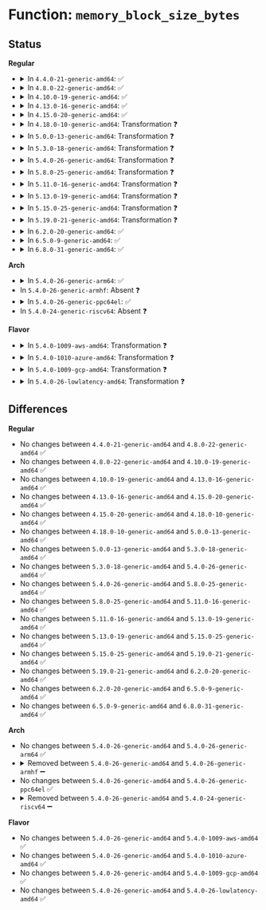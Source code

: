 # Function: <code>memory_block_size_bytes</code>

## Status
<b>Regular</b>
<ul>
<li>
<details>
<summary>In <code>4.4.0-21-generic-amd64</code>: ✅</summary>

```c
long unsigned int memory_block_size_bytes()
```

```json
{
  "name": "memory_block_size_bytes",
  "collision_type": "Unique Global",
  "inline_type": "No",
  "funcs": [
    {
      "addr": 18446744071579278096,
      "name": "memory_block_size_bytes",
      "external": true,
      "loc": "arch/x86/mm/init_64.c:1222",
      "file": "arch/x86/mm/init_64.c",
      "inline": "seen, unknown",
      "caller_inline": [],
      "caller_func": [
        "drivers/base/memory.c:get_memory_block_size"
      ]
    }
  ],
  "symbols": [
    {
      "addr": 18446744071579278096,
      "name": "memory_block_size_bytes",
      "section": ".text",
      "bind": "STB_GLOBAL",
      "size": 151
    }
  ]
}
```
</details>
</li>
<li>
<details>
<summary>In <code>4.8.0-22-generic-amd64</code>: ✅</summary>

```c
long unsigned int memory_block_size_bytes()
```

```json
{
  "name": "memory_block_size_bytes",
  "collision_type": "Unique Global",
  "inline_type": "No",
  "funcs": [
    {
      "addr": 18446744071579277456,
      "name": "memory_block_size_bytes",
      "external": true,
      "loc": "arch/x86/mm/init_64.c:1154",
      "file": "arch/x86/mm/init_64.c",
      "inline": "seen, unknown",
      "caller_inline": [],
      "caller_func": [
        "drivers/base/memory.c:get_memory_block_size"
      ]
    }
  ],
  "symbols": [
    {
      "addr": 18446744071579277456,
      "name": "memory_block_size_bytes",
      "section": ".text",
      "bind": "STB_GLOBAL",
      "size": 94
    }
  ]
}
```
</details>
</li>
<li>
<details>
<summary>In <code>4.10.0-19-generic-amd64</code>: ✅</summary>

```c
long unsigned int memory_block_size_bytes()
```

```json
{
  "name": "memory_block_size_bytes",
  "collision_type": "Unique Global",
  "inline_type": "No",
  "funcs": [
    {
      "addr": 18446744071579292784,
      "name": "memory_block_size_bytes",
      "external": true,
      "loc": "arch/x86/mm/init_64.c:1144",
      "file": "arch/x86/mm/init_64.c",
      "inline": "seen, unknown",
      "caller_inline": [],
      "caller_func": [
        "drivers/base/memory.c:get_memory_block_size"
      ]
    }
  ],
  "symbols": [
    {
      "addr": 18446744071579292784,
      "name": "memory_block_size_bytes",
      "section": ".text",
      "bind": "STB_GLOBAL",
      "size": 94
    }
  ]
}
```
</details>
</li>
<li>
<details>
<summary>In <code>4.13.0-16-generic-amd64</code>: ✅</summary>

```c
long unsigned int memory_block_size_bytes()
```

```json
{
  "name": "memory_block_size_bytes",
  "collision_type": "Unique Global",
  "inline_type": "No",
  "funcs": [
    {
      "addr": 18446744071579290256,
      "name": "memory_block_size_bytes",
      "external": true,
      "loc": "arch/x86/mm/init_64.c:1322",
      "file": "arch/x86/mm/init_64.c",
      "inline": "seen, unknown",
      "caller_inline": [],
      "caller_func": []
    }
  ],
  "symbols": [
    {
      "addr": 18446744071579290256,
      "name": "memory_block_size_bytes",
      "section": ".text",
      "bind": "STB_GLOBAL",
      "size": 94
    }
  ]
}
```
</details>
</li>
<li>
<details>
<summary>In <code>4.15.0-20-generic-amd64</code>: ✅</summary>

```c
long unsigned int memory_block_size_bytes()
```

```json
{
  "name": "memory_block_size_bytes",
  "collision_type": "Unique Global",
  "inline_type": "No",
  "funcs": [
    {
      "addr": 18446744071579309872,
      "name": "memory_block_size_bytes",
      "external": true,
      "loc": "arch/x86/mm/init_64.c:1336",
      "file": "arch/x86/mm/init_64.c",
      "inline": "seen, unknown",
      "caller_inline": [],
      "caller_func": []
    }
  ],
  "symbols": [
    {
      "addr": 18446744071579309872,
      "name": "memory_block_size_bytes",
      "section": ".text",
      "bind": "STB_GLOBAL",
      "size": 94
    }
  ]
}
```
</details>
</li>
<li>
<details>
<summary>In <code>4.18.0-10-generic-amd64</code>: Transformation ❓</summary>

```c
long unsigned int memory_block_size_bytes()
```

```json
{
  "name": "memory_block_size_bytes",
  "collision_type": "Unique Global",
  "inline_type": "No",
  "funcs": [
    {
      "addr": 18446744071585781616,
      "name": "memory_block_size_bytes",
      "external": true,
      "loc": "arch/x86/mm/init_64.c:1390",
      "file": "arch/x86/mm/init_64.c",
      "inline": "seen, unknown",
      "caller_inline": [],
      "caller_func": [
        "mm/memory_hotplug.c:check_hotplug_memory_range"
      ]
    }
  ],
  "symbols": [
    {
      "addr": 18446744071579322852,
      "name": "memory_block_size_bytes.cold.21",
      "section": ".text",
      "bind": "STB_LOCAL",
      "size": 36
    },
    {
      "addr": 18446744071579321312,
      "name": "memory_block_size_bytes",
      "section": ".text",
      "bind": "STB_GLOBAL",
      "size": 110
    }
  ]
}
```
</details>
</li>
<li>
<details>
<summary>In <code>5.0.0-13-generic-amd64</code>: Transformation ❓</summary>

```c
long unsigned int memory_block_size_bytes()
```

```json
{
  "name": "memory_block_size_bytes",
  "collision_type": "Unique Global",
  "inline_type": "No",
  "funcs": [
    {
      "addr": 18446744071585914640,
      "name": "memory_block_size_bytes",
      "external": true,
      "loc": "arch/x86/mm/init_64.c:1378",
      "file": "arch/x86/mm/init_64.c",
      "inline": "seen, unknown",
      "caller_inline": [],
      "caller_func": [
        "mm/memory_hotplug.c:check_hotplug_memory_range"
      ]
    }
  ],
  "symbols": [
    {
      "addr": 18446744071579347186,
      "name": "memory_block_size_bytes.cold.25",
      "section": ".text",
      "bind": "STB_LOCAL",
      "size": 36
    },
    {
      "addr": 18446744071579345616,
      "name": "memory_block_size_bytes",
      "section": ".text",
      "bind": "STB_GLOBAL",
      "size": 110
    }
  ]
}
```
</details>
</li>
<li>
<details>
<summary>In <code>5.3.0-18-generic-amd64</code>: Transformation ❓</summary>

```c
long unsigned int memory_block_size_bytes()
```

```json
{
  "name": "memory_block_size_bytes",
  "collision_type": "Unique Global",
  "inline_type": "No",
  "funcs": [
    {
      "addr": 18446744071586153232,
      "name": "memory_block_size_bytes",
      "external": true,
      "loc": "arch/x86/mm/init_64.c:1435",
      "file": "arch/x86/mm/init_64.c",
      "inline": "seen, unknown",
      "caller_inline": [],
      "caller_func": [
        "drivers/base/memory.c:remove_memory_block_devices",
        "drivers/base/memory.c:remove_memory_block_devices",
        "drivers/base/memory.c:create_memory_block_devices",
        "drivers/base/memory.c:create_memory_block_devices"
      ]
    }
  ],
  "symbols": [
    {
      "addr": 18446744071579362913,
      "name": "memory_block_size_bytes.cold",
      "section": ".text",
      "bind": "STB_LOCAL",
      "size": 37
    },
    {
      "addr": 18446744071579361280,
      "name": "memory_block_size_bytes",
      "section": ".text",
      "bind": "STB_GLOBAL",
      "size": 114
    }
  ]
}
```
</details>
</li>
<li>
<details>
<summary>In <code>5.4.0-26-generic-amd64</code>: Transformation ❓</summary>

```c
long unsigned int memory_block_size_bytes()
```

```json
{
  "name": "memory_block_size_bytes",
  "collision_type": "Unique Global",
  "inline_type": "No",
  "funcs": [
    {
      "addr": 18446744071586301712,
      "name": "memory_block_size_bytes",
      "external": true,
      "loc": "arch/x86/mm/init_64.c:1433",
      "file": "arch/x86/mm/init_64.c",
      "inline": "seen, unknown",
      "caller_inline": [],
      "caller_func": [
        "drivers/base/node.c:register_mem_sect_under_node",
        "drivers/base/memory.c:memory_dev_init",
        "drivers/base/memory.c:remove_memory_block_devices",
        "drivers/base/memory.c:remove_memory_block_devices",
        "drivers/base/memory.c:create_memory_block_devices",
        "drivers/base/memory.c:create_memory_block_devices",
        "drivers/base/memory.c:block_size_bytes_show"
      ]
    }
  ],
  "symbols": [
    {
      "addr": 18446744071579367153,
      "name": "memory_block_size_bytes.cold",
      "section": ".text",
      "bind": "STB_LOCAL",
      "size": 37
    },
    {
      "addr": 18446744071579365520,
      "name": "memory_block_size_bytes",
      "section": ".text",
      "bind": "STB_GLOBAL",
      "size": 114
    }
  ]
}
```
</details>
</li>
<li>
<details>
<summary>In <code>5.8.0-25-generic-amd64</code>: Transformation ❓</summary>

```c
long unsigned int memory_block_size_bytes()
```

```json
{
  "name": "memory_block_size_bytes",
  "collision_type": "Unique Global",
  "inline_type": "No",
  "funcs": [
    {
      "addr": 18446744071587072000,
      "name": "memory_block_size_bytes",
      "external": true,
      "loc": "arch/x86/mm/init_64.c:1421",
      "file": "arch/x86/mm/init_64.c",
      "inline": "seen, unknown",
      "caller_inline": [],
      "caller_func": [
        "mm/memory_hotplug.c:offline_and_remove_memory",
        "mm/memory_hotplug.c:offline_and_remove_memory",
        "drivers/base/node.c:register_mem_block_under_node_early",
        "drivers/base/memory.c:memory_dev_init",
        "drivers/base/memory.c:remove_memory_block_devices",
        "drivers/base/memory.c:remove_memory_block_devices",
        "drivers/base/memory.c:create_memory_block_devices",
        "drivers/base/memory.c:create_memory_block_devices",
        "drivers/base/memory.c:block_size_bytes_show"
      ]
    }
  ],
  "symbols": [
    {
      "addr": 18446744071579395641,
      "name": "memory_block_size_bytes.cold",
      "section": ".text",
      "bind": "STB_LOCAL",
      "size": 37
    },
    {
      "addr": 18446744071579392320,
      "name": "memory_block_size_bytes",
      "section": ".text",
      "bind": "STB_GLOBAL",
      "size": 119
    }
  ]
}
```
</details>
</li>
<li>
<details>
<summary>In <code>5.11.0-16-generic-amd64</code>: Transformation ❓</summary>

```c
long unsigned int memory_block_size_bytes()
```

```json
{
  "name": "memory_block_size_bytes",
  "collision_type": "Unique Global",
  "inline_type": "No",
  "funcs": [
    {
      "addr": 18446744071587156480,
      "name": "memory_block_size_bytes",
      "external": true,
      "loc": "arch/x86/mm/init_64.c:1476",
      "file": "arch/x86/mm/init_64.c",
      "inline": "seen, unknown",
      "caller_inline": [],
      "caller_func": [
        "mm/memory_hotplug.c:offline_and_remove_memory",
        "mm/memory_hotplug.c:offline_and_remove_memory",
        "mm/memory_hotplug.c:offline_and_remove_memory",
        "drivers/base/node.c:register_mem_block_under_node_early",
        "drivers/base/memory.c:memory_dev_init",
        "drivers/base/memory.c:remove_memory_block_devices",
        "drivers/base/memory.c:remove_memory_block_devices",
        "drivers/base/memory.c:create_memory_block_devices",
        "drivers/base/memory.c:create_memory_block_devices",
        "drivers/base/memory.c:block_size_bytes_show"
      ]
    }
  ],
  "symbols": [
    {
      "addr": 18446744071591269043,
      "name": "memory_block_size_bytes.cold",
      "section": ".text",
      "bind": "STB_LOCAL",
      "size": 45
    },
    {
      "addr": 18446744071579396592,
      "name": "memory_block_size_bytes",
      "section": ".text",
      "bind": "STB_GLOBAL",
      "size": 137
    }
  ]
}
```
</details>
</li>
<li>
<details>
<summary>In <code>5.13.0-19-generic-amd64</code>: Transformation ❓</summary>

```c
long unsigned int memory_block_size_bytes()
```

```json
{
  "name": "memory_block_size_bytes",
  "collision_type": "Unique Global",
  "inline_type": "No",
  "funcs": [
    {
      "addr": 18446744071587043792,
      "name": "memory_block_size_bytes",
      "external": true,
      "loc": "arch/x86/mm/init_64.c:1519",
      "file": "arch/x86/mm/init_64.c",
      "inline": "seen, unknown",
      "caller_inline": [],
      "caller_func": [
        "mm/memory_hotplug.c:offline_and_remove_memory",
        "mm/memory_hotplug.c:offline_and_remove_memory",
        "mm/memory_hotplug.c:offline_and_remove_memory",
        "mm/memory_hotplug.c:try_remove_memory",
        "mm/memory_hotplug.c:add_memory_resource",
        "drivers/base/node.c:register_mem_block_under_node_early",
        "drivers/base/memory.c:memory_dev_init",
        "drivers/base/memory.c:remove_memory_block_devices",
        "drivers/base/memory.c:remove_memory_block_devices",
        "drivers/base/memory.c:create_memory_block_devices",
        "drivers/base/memory.c:create_memory_block_devices",
        "drivers/base/memory.c:block_size_bytes_show"
      ]
    }
  ],
  "symbols": [
    {
      "addr": 18446744071591211576,
      "name": "memory_block_size_bytes.cold",
      "section": ".text",
      "bind": "STB_LOCAL",
      "size": 45
    },
    {
      "addr": 18446744071579399904,
      "name": "memory_block_size_bytes",
      "section": ".text",
      "bind": "STB_GLOBAL",
      "size": 131
    }
  ]
}
```
</details>
</li>
<li>
<details>
<summary>In <code>5.15.0-25-generic-amd64</code>: Transformation ❓</summary>

```c
long unsigned int memory_block_size_bytes()
```

```json
{
  "name": "memory_block_size_bytes",
  "collision_type": "Unique Global",
  "inline_type": "No",
  "funcs": [
    {
      "addr": 18446744071587612528,
      "name": "memory_block_size_bytes",
      "external": true,
      "loc": "arch/x86/mm/init_64.c:1519",
      "file": "arch/x86/mm/init_64.c",
      "inline": "seen, unknown",
      "caller_inline": [],
      "caller_func": [
        "mm/memory_hotplug.c:offline_and_remove_memory",
        "mm/memory_hotplug.c:offline_and_remove_memory",
        "mm/memory_hotplug.c:offline_and_remove_memory",
        "mm/memory_hotplug.c:try_remove_memory",
        "mm/memory_hotplug.c:mhp_supports_memmap_on_memory",
        "drivers/base/node.c:register_mem_block_under_node_early",
        "drivers/base/memory.c:memory_group_register_dynamic",
        "drivers/base/memory.c:memory_dev_init",
        "drivers/base/memory.c:remove_memory_block_devices",
        "drivers/base/memory.c:remove_memory_block_devices",
        "drivers/base/memory.c:create_memory_block_devices",
        "drivers/base/memory.c:create_memory_block_devices",
        "drivers/base/memory.c:block_size_bytes_show"
      ]
    }
  ],
  "symbols": [
    {
      "addr": 18446744071592085681,
      "name": "memory_block_size_bytes.cold",
      "section": ".text",
      "bind": "STB_LOCAL",
      "size": 45
    },
    {
      "addr": 18446744071579462208,
      "name": "memory_block_size_bytes",
      "section": ".text",
      "bind": "STB_GLOBAL",
      "size": 131
    }
  ]
}
```
</details>
</li>
<li>
<details>
<summary>In <code>5.19.0-21-generic-amd64</code>: Transformation ❓</summary>

```c
long unsigned int memory_block_size_bytes()
```

```json
{
  "name": "memory_block_size_bytes",
  "collision_type": "Unique Global",
  "inline_type": "No",
  "funcs": [
    {
      "addr": 18446744071588952304,
      "name": "memory_block_size_bytes",
      "external": true,
      "loc": "arch/x86/mm/init_64.c:1519",
      "file": "arch/x86/mm/init_64.c",
      "inline": "seen, unknown",
      "caller_inline": [],
      "caller_func": [
        "mm/memory_hotplug.c:offline_and_remove_memory",
        "mm/memory_hotplug.c:offline_and_remove_memory",
        "mm/memory_hotplug.c:offline_and_remove_memory",
        "mm/memory_hotplug.c:try_remove_memory",
        "mm/memory_hotplug.c:mhp_supports_memmap_on_memory",
        "drivers/base/node.c:register_mem_block_under_node_early",
        "drivers/base/memory.c:memory_group_register_dynamic",
        "drivers/base/memory.c:memory_dev_init",
        "drivers/base/memory.c:remove_memory_block_devices",
        "drivers/base/memory.c:remove_memory_block_devices",
        "drivers/base/memory.c:create_memory_block_devices",
        "drivers/base/memory.c:create_memory_block_devices",
        "drivers/base/memory.c:block_size_bytes_show"
      ]
    }
  ],
  "symbols": [
    {
      "addr": 18446744071593852378,
      "name": "memory_block_size_bytes.cold",
      "section": ".text",
      "bind": "STB_LOCAL",
      "size": 50
    },
    {
      "addr": 18446744071579538672,
      "name": "memory_block_size_bytes",
      "section": ".text",
      "bind": "STB_GLOBAL",
      "size": 151
    }
  ]
}
```
</details>
</li>
<li>
<details>
<summary>In <code>6.2.0-20-generic-amd64</code>: ✅</summary>

```c
long unsigned int memory_block_size_bytes()
```

```json
{
  "name": "memory_block_size_bytes",
  "collision_type": "Unique Global",
  "inline_type": "No",
  "funcs": [
    {
      "addr": 18446744071579642032,
      "name": "memory_block_size_bytes",
      "external": true,
      "loc": "arch/x86/mm/init_64.c:1479",
      "file": "arch/x86/mm/init_64.c",
      "inline": "seen, unknown",
      "caller_inline": [],
      "caller_func": [
        "mm/memory_hotplug.c:offline_and_remove_memory",
        "mm/memory_hotplug.c:offline_and_remove_memory",
        "mm/memory_hotplug.c:offline_and_remove_memory",
        "mm/memory_hotplug.c:try_remove_memory",
        "mm/memory_hotplug.c:mhp_supports_memmap_on_memory",
        "drivers/base/node.c:register_mem_block_under_node_early",
        "drivers/base/memory.c:memory_group_register_dynamic",
        "drivers/base/memory.c:memory_dev_init",
        "drivers/base/memory.c:remove_memory_block_devices",
        "drivers/base/memory.c:remove_memory_block_devices",
        "drivers/base/memory.c:create_memory_block_devices",
        "drivers/base/memory.c:create_memory_block_devices",
        "drivers/base/memory.c:block_size_bytes_show"
      ]
    }
  ],
  "symbols": [
    {
      "addr": 18446744071579642032,
      "name": "memory_block_size_bytes",
      "section": ".text",
      "bind": "STB_GLOBAL",
      "size": 202
    }
  ]
}
```
</details>
</li>
<li>
<details>
<summary>In <code>6.5.0-9-generic-amd64</code>: ✅</summary>

```c
long unsigned int memory_block_size_bytes()
```

```json
{
  "name": "memory_block_size_bytes",
  "collision_type": "Unique Global",
  "inline_type": "No",
  "funcs": [
    {
      "addr": 18446744071579656080,
      "name": "memory_block_size_bytes",
      "external": true,
      "loc": "arch/x86/mm/init_64.c:1479",
      "file": "arch/x86/mm/init_64.c",
      "inline": "seen, unknown",
      "caller_inline": [],
      "caller_func": [
        "mm/memory_hotplug.c:offline_and_remove_memory",
        "mm/memory_hotplug.c:offline_and_remove_memory",
        "mm/memory_hotplug.c:offline_and_remove_memory",
        "mm/memory_hotplug.c:try_remove_memory",
        "mm/memory_hotplug.c:mhp_supports_memmap_on_memory",
        "drivers/base/node.c:register_mem_block_under_node_early",
        "drivers/base/memory.c:memory_group_register_dynamic",
        "drivers/base/memory.c:memory_dev_init",
        "drivers/base/memory.c:remove_memory_block_devices",
        "drivers/base/memory.c:remove_memory_block_devices",
        "drivers/base/memory.c:create_memory_block_devices",
        "drivers/base/memory.c:create_memory_block_devices",
        "drivers/base/memory.c:block_size_bytes_show"
      ]
    }
  ],
  "symbols": [
    {
      "addr": 18446744071579656080,
      "name": "memory_block_size_bytes",
      "section": ".text",
      "bind": "STB_GLOBAL",
      "size": 202
    }
  ]
}
```
</details>
</li>
<li>
<details>
<summary>In <code>6.8.0-31-generic-amd64</code>: ✅</summary>

```c
long unsigned int memory_block_size_bytes()
```

```json
{
  "name": "memory_block_size_bytes",
  "collision_type": "Unique Global",
  "inline_type": "No",
  "funcs": [
    {
      "addr": 18446744071579689952,
      "name": "memory_block_size_bytes",
      "external": true,
      "loc": "arch/x86/mm/init_64.c:1479",
      "file": "arch/x86/mm/init_64.c",
      "inline": "seen, unknown",
      "caller_inline": [],
      "caller_func": [
        "mm/memory_hotplug.c:offline_and_remove_memory",
        "mm/memory_hotplug.c:offline_and_remove_memory",
        "mm/memory_hotplug.c:offline_and_remove_memory",
        "mm/memory_hotplug.c:try_remove_memory",
        "mm/memory_hotplug.c:add_memory_resource",
        "mm/memory_hotplug.c:add_memory_resource",
        "mm/memory_hotplug.c:add_memory_resource",
        "mm/memory_hotplug.c:add_memory_resource",
        "mm/memory_hotplug.c:add_memory_resource",
        "mm/memory_hotplug.c:create_altmaps_and_memory_blocks",
        "mm/memory_hotplug.c:create_altmaps_and_memory_blocks",
        "mm/memory_hotplug.c:remove_memory_blocks_and_altmaps",
        "mm/memory_hotplug.c:set_memmap_mode",
        "mm/memory_hotplug.c:set_memmap_mode",
        "drivers/base/node.c:register_mem_block_under_node_early",
        "drivers/base/memory.c:memory_group_register_dynamic",
        "drivers/base/memory.c:memory_dev_init",
        "drivers/base/memory.c:remove_memory_block_devices",
        "drivers/base/memory.c:remove_memory_block_devices",
        "drivers/base/memory.c:create_memory_block_devices",
        "drivers/base/memory.c:create_memory_block_devices",
        "drivers/base/memory.c:block_size_bytes_show"
      ]
    }
  ],
  "symbols": [
    {
      "addr": 18446744071579689952,
      "name": "memory_block_size_bytes",
      "section": ".text",
      "bind": "STB_GLOBAL",
      "size": 202
    }
  ]
}
```
</details>
</li>
</ul>
<b>Arch</b>
<ul>
<li>
<details>
<summary>In <code>5.4.0-26-generic-arm64</code>: ✅</summary>

```c
long unsigned int memory_block_size_bytes()
```

```json
{
  "name": "memory_block_size_bytes",
  "collision_type": "Unique Global",
  "inline_type": "No",
  "funcs": [
    {
      "addr": 18446603336499135328,
      "name": "memory_block_size_bytes",
      "external": true,
      "loc": "drivers/base/memory.c:97",
      "file": "drivers/base/memory.c",
      "inline": "seen, unknown",
      "caller_inline": [],
      "caller_func": [
        "mm/memory_hotplug.c:add_memory_resource",
        "mm/memory_hotplug.c:add_memory_resource",
        "mm/memory_hotplug.c:add_memory_resource",
        "drivers/base/node.c:register_mem_sect_under_node",
        "drivers/base/memory.c:memory_dev_init",
        "drivers/base/memory.c:remove_memory_block_devices",
        "drivers/base/memory.c:remove_memory_block_devices",
        "drivers/base/memory.c:create_memory_block_devices",
        "drivers/base/memory.c:create_memory_block_devices",
        "drivers/base/memory.c:block_size_bytes_show"
      ]
    }
  ],
  "symbols": [
    {
      "addr": 18446603336499135328,
      "name": "memory_block_size_bytes",
      "section": ".text",
      "bind": "STB_WEAK",
      "size": 28
    }
  ]
}
```
</details>
</li>
<li>
In <code>5.4.0-26-generic-armhf</code>: Absent ❓
</li>
<li>
<details>
<summary>In <code>5.4.0-26-generic-ppc64el</code>: ✅</summary>

```c
long unsigned int memory_block_size_bytes()
```

```json
{
  "name": "memory_block_size_bytes",
  "collision_type": "Unique Global",
  "inline_type": "No",
  "funcs": [
    {
      "addr": 13835058055282365088,
      "name": "memory_block_size_bytes",
      "external": true,
      "loc": "arch/powerpc/kernel/setup_64.c:796",
      "file": "arch/powerpc/kernel/setup_64.c",
      "inline": "seen, unknown",
      "caller_inline": [],
      "caller_func": [
        "arch/powerpc/platforms/powernv/memtrace.c:memtrace_init_regions_runtime",
        "drivers/base/node.c:register_mem_sect_under_node",
        "drivers/base/memory.c:memory_dev_init",
        "drivers/base/memory.c:remove_memory_block_devices",
        "drivers/base/memory.c:remove_memory_block_devices",
        "drivers/base/memory.c:create_memory_block_devices",
        "drivers/base/memory.c:create_memory_block_devices",
        "drivers/base/memory.c:block_size_bytes_show"
      ]
    }
  ],
  "symbols": [
    {
      "addr": 13835058055282365088,
      "name": "memory_block_size_bytes",
      "section": ".text",
      "bind": "STB_GLOBAL",
      "size": 88
    }
  ]
}
```
</details>
</li>
<li>
In <code>5.4.0-24-generic-riscv64</code>: Absent ❓
</li>
</ul>
<b>Flavor</b>
<ul>
<li>
<details>
<summary>In <code>5.4.0-1009-aws-amd64</code>: Transformation ❓</summary>

```c
long unsigned int memory_block_size_bytes()
```

```json
{
  "name": "memory_block_size_bytes",
  "collision_type": "Unique Global",
  "inline_type": "No",
  "funcs": [
    {
      "addr": 18446744071586064960,
      "name": "memory_block_size_bytes",
      "external": true,
      "loc": "arch/x86/mm/init_64.c:1433",
      "file": "arch/x86/mm/init_64.c",
      "inline": "seen, unknown",
      "caller_inline": [],
      "caller_func": [
        "drivers/base/node.c:register_mem_sect_under_node",
        "drivers/base/memory.c:memory_dev_init",
        "drivers/base/memory.c:remove_memory_block_devices",
        "drivers/base/memory.c:remove_memory_block_devices",
        "drivers/base/memory.c:create_memory_block_devices",
        "drivers/base/memory.c:create_memory_block_devices",
        "drivers/base/memory.c:block_size_bytes_show"
      ]
    }
  ],
  "symbols": [
    {
      "addr": 18446744071579363057,
      "name": "memory_block_size_bytes.cold",
      "section": ".text",
      "bind": "STB_LOCAL",
      "size": 37
    },
    {
      "addr": 18446744071579361424,
      "name": "memory_block_size_bytes",
      "section": ".text",
      "bind": "STB_GLOBAL",
      "size": 114
    }
  ]
}
```
</details>
</li>
<li>
<details>
<summary>In <code>5.4.0-1010-azure-amd64</code>: Transformation ❓</summary>

```c
long unsigned int memory_block_size_bytes()
```

```json
{
  "name": "memory_block_size_bytes",
  "collision_type": "Unique Global",
  "inline_type": "No",
  "funcs": [
    {
      "addr": 18446744071585910912,
      "name": "memory_block_size_bytes",
      "external": true,
      "loc": "arch/x86/mm/init_64.c:1433",
      "file": "arch/x86/mm/init_64.c",
      "inline": "seen, unknown",
      "caller_inline": [],
      "caller_func": [
        "drivers/base/node.c:register_mem_sect_under_node",
        "drivers/base/memory.c:memory_dev_init",
        "drivers/base/memory.c:remove_memory_block_devices",
        "drivers/base/memory.c:remove_memory_block_devices",
        "drivers/base/memory.c:create_memory_block_devices",
        "drivers/base/memory.c:create_memory_block_devices",
        "drivers/base/memory.c:block_size_bytes_show"
      ]
    }
  ],
  "symbols": [
    {
      "addr": 18446744071579293671,
      "name": "memory_block_size_bytes.cold",
      "section": ".text",
      "bind": "STB_LOCAL",
      "size": 37
    },
    {
      "addr": 18446744071579292336,
      "name": "memory_block_size_bytes",
      "section": ".text",
      "bind": "STB_GLOBAL",
      "size": 114
    }
  ]
}
```
</details>
</li>
<li>
<details>
<summary>In <code>5.4.0-1009-gcp-amd64</code>: Transformation ❓</summary>

```c
long unsigned int memory_block_size_bytes()
```

```json
{
  "name": "memory_block_size_bytes",
  "collision_type": "Unique Global",
  "inline_type": "No",
  "funcs": [
    {
      "addr": 18446744071586249680,
      "name": "memory_block_size_bytes",
      "external": true,
      "loc": "arch/x86/mm/init_64.c:1433",
      "file": "arch/x86/mm/init_64.c",
      "inline": "seen, unknown",
      "caller_inline": [],
      "caller_func": [
        "drivers/base/node.c:register_mem_sect_under_node",
        "drivers/base/memory.c:memory_dev_init",
        "drivers/base/memory.c:remove_memory_block_devices",
        "drivers/base/memory.c:remove_memory_block_devices",
        "drivers/base/memory.c:create_memory_block_devices",
        "drivers/base/memory.c:create_memory_block_devices",
        "drivers/base/memory.c:block_size_bytes_show"
      ]
    }
  ],
  "symbols": [
    {
      "addr": 18446744071579362977,
      "name": "memory_block_size_bytes.cold",
      "section": ".text",
      "bind": "STB_LOCAL",
      "size": 37
    },
    {
      "addr": 18446744071579361344,
      "name": "memory_block_size_bytes",
      "section": ".text",
      "bind": "STB_GLOBAL",
      "size": 114
    }
  ]
}
```
</details>
</li>
<li>
<details>
<summary>In <code>5.4.0-26-lowlatency-amd64</code>: Transformation ❓</summary>

```c
long unsigned int memory_block_size_bytes()
```

```json
{
  "name": "memory_block_size_bytes",
  "collision_type": "Unique Global",
  "inline_type": "No",
  "funcs": [
    {
      "addr": 18446744071586360624,
      "name": "memory_block_size_bytes",
      "external": true,
      "loc": "arch/x86/mm/init_64.c:1433",
      "file": "arch/x86/mm/init_64.c",
      "inline": "seen, unknown",
      "caller_inline": [],
      "caller_func": [
        "drivers/base/node.c:register_mem_sect_under_node",
        "drivers/base/memory.c:memory_dev_init",
        "drivers/base/memory.c:remove_memory_block_devices",
        "drivers/base/memory.c:remove_memory_block_devices",
        "drivers/base/memory.c:create_memory_block_devices",
        "drivers/base/memory.c:create_memory_block_devices",
        "drivers/base/memory.c:block_size_bytes_show"
      ]
    }
  ],
  "symbols": [
    {
      "addr": 18446744071579371409,
      "name": "memory_block_size_bytes.cold",
      "section": ".text",
      "bind": "STB_LOCAL",
      "size": 37
    },
    {
      "addr": 18446744071579369776,
      "name": "memory_block_size_bytes",
      "section": ".text",
      "bind": "STB_GLOBAL",
      "size": 114
    }
  ]
}
```
</details>
</li>
</ul>

## Differences
<b>Regular</b>
<ul>
<li>
No changes between <code>4.4.0-21-generic-amd64</code> and <code>4.8.0-22-generic-amd64</code> ✅
</li>
<li>
No changes between <code>4.8.0-22-generic-amd64</code> and <code>4.10.0-19-generic-amd64</code> ✅
</li>
<li>
No changes between <code>4.10.0-19-generic-amd64</code> and <code>4.13.0-16-generic-amd64</code> ✅
</li>
<li>
No changes between <code>4.13.0-16-generic-amd64</code> and <code>4.15.0-20-generic-amd64</code> ✅
</li>
<li>
No changes between <code>4.15.0-20-generic-amd64</code> and <code>4.18.0-10-generic-amd64</code> ✅
</li>
<li>
No changes between <code>4.18.0-10-generic-amd64</code> and <code>5.0.0-13-generic-amd64</code> ✅
</li>
<li>
No changes between <code>5.0.0-13-generic-amd64</code> and <code>5.3.0-18-generic-amd64</code> ✅
</li>
<li>
No changes between <code>5.3.0-18-generic-amd64</code> and <code>5.4.0-26-generic-amd64</code> ✅
</li>
<li>
No changes between <code>5.4.0-26-generic-amd64</code> and <code>5.8.0-25-generic-amd64</code> ✅
</li>
<li>
No changes between <code>5.8.0-25-generic-amd64</code> and <code>5.11.0-16-generic-amd64</code> ✅
</li>
<li>
No changes between <code>5.11.0-16-generic-amd64</code> and <code>5.13.0-19-generic-amd64</code> ✅
</li>
<li>
No changes between <code>5.13.0-19-generic-amd64</code> and <code>5.15.0-25-generic-amd64</code> ✅
</li>
<li>
No changes between <code>5.15.0-25-generic-amd64</code> and <code>5.19.0-21-generic-amd64</code> ✅
</li>
<li>
No changes between <code>5.19.0-21-generic-amd64</code> and <code>6.2.0-20-generic-amd64</code> ✅
</li>
<li>
No changes between <code>6.2.0-20-generic-amd64</code> and <code>6.5.0-9-generic-amd64</code> ✅
</li>
<li>
No changes between <code>6.5.0-9-generic-amd64</code> and <code>6.8.0-31-generic-amd64</code> ✅
</li>
</ul>
<b>Arch</b>
<ul>
<li>
No changes between <code>5.4.0-26-generic-amd64</code> and <code>5.4.0-26-generic-arm64</code> ✅
</li>
<li>
<details>
<summary>Removed between <code>5.4.0-26-generic-amd64</code> and <code>5.4.0-26-generic-armhf</code> ➖</summary>

```c
long unsigned int memory_block_size_bytes()
```
</details>
</li>
<li>
No changes between <code>5.4.0-26-generic-amd64</code> and <code>5.4.0-26-generic-ppc64el</code> ✅
</li>
<li>
<details>
<summary>Removed between <code>5.4.0-26-generic-amd64</code> and <code>5.4.0-24-generic-riscv64</code> ➖</summary>

```c
long unsigned int memory_block_size_bytes()
```
</details>
</li>
</ul>
<b>Flavor</b>
<ul>
<li>
No changes between <code>5.4.0-26-generic-amd64</code> and <code>5.4.0-1009-aws-amd64</code> ✅
</li>
<li>
No changes between <code>5.4.0-26-generic-amd64</code> and <code>5.4.0-1010-azure-amd64</code> ✅
</li>
<li>
No changes between <code>5.4.0-26-generic-amd64</code> and <code>5.4.0-1009-gcp-amd64</code> ✅
</li>
<li>
No changes between <code>5.4.0-26-generic-amd64</code> and <code>5.4.0-26-lowlatency-amd64</code> ✅
</li>
</ul>
